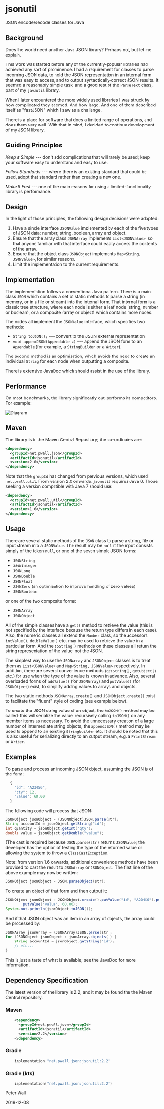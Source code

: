 # jsonutil

JSON encode/decode classes for Java

## Background

Does the world need another Java JSON library?  Perhaps not, but let me explain.

This work was started before any of the currently-popular libraries had achieved any sort of
prominence.  I had a requirement for classes to parse incoming JSON data, to hold the JSON
representation in an internal form that was easy to access, and to output syntactically-correct
JSON results.  It seemed a reasonably simple task, and a good test of the `ParseText` class,
part of my `javautil` library.

When I later encountered the more widely used libraries I was struck by how complicated they
seemed.  And how large.  And one of them described itself as "fastJSON" which I saw as a
challenge.

There is a place for software that does a limited range of operations, and does them very well.
With that in mind, I decided to continue development of my JSON library.

## Guiding Principles

*Keep It Simple* --- don't add complications that will rarely be used; keep your software easy
to understand and easy to use.

*Follow Standards* --- where there is an existing standard that could be used, adopt that
standard rather than creating a new one.

*Make It Fast* --- one of the main reasons for using a limited-functionality library is performance.

## Design

In the light of those principles, the following design decisions were adopted:

1. Have a single interface `JSONValue` implemented by each of the five types of JSON data:
number, string, boolean, array and object.
2. Ensure that the array class `JSONArray` implements `List<JSONValue>`, so that anyone
familiar with that interface could easily access the contents of the array.
3. Ensure that the object class `JSONObject` implements `Map<String, JSONValue>`, for
similar reasons.
4. Limit the implementation to the current requirements.

## Implementation

The implementation follows a conventional Java pattern.  There is a main class `JSON` which
contains a set of static methods to parse a string (in memory, or in a file or stream) into the
internal form.  That internal form is a classic tree structure, where each node is either a leaf
node (string, number or boolean), or a composite (array or object) which contains more nodes.

The nodes all implement the `JSONValue` interface, which specifies two methods:

* `String toJSON();` --- convert to the JSON external representation
* `void appendJSON(Appendable a)` --- append the JSON form to an `Appendable`
(for example, a `StringBuilder` or a `Writer`).

The second method is an optimisation, which avoids the need to create an individual `String`
for each node when outputting a composite.

There is extensive JavaDoc which should assist in the use of the library.

## Performance

On most benchmarks, the library significantly out-performs its competitors.  For example:

![Diagram](https://github.com/pwall567/jsonutil/raw/develop/benchmark1.png "Benchmark 1")

## Maven

The library is in the Maven Central Repository; the co-ordinates are:

```xml
<dependency>
  <groupId>net.pwall.json</groupId>
  <artifactId>jsonutil</artifactId>
  <version>2.0</version>
</dependency>
```

Note that the `groupId` has changed from previous versions, which used `net.pwall.util`.
From version 2.0 onwards, `jsonutil` requires Java 8.  Those seeking a version compatible with Java 7 should use:

```xml
<dependency>
  <groupId>net.pwall.util</groupId>
  <artifactId>jsonutil</artifactId>
  <version>1.6</version>
</dependency>
```

## Usage

There are several static methods of the `JSON` class to parse a string, file or input stream
into a `JSONValue`.  The result may be `null` if the input consists simply of the token
`null`, or one of the seven simple JSON forms:

* `JSONString`
* `JSONInteger`
* `JSONLong`
* `JSONDouble`
* `JSONFloat`
* `JSONZero` (an optimisation to improve handling of zero values)
* `JSONBoolean`

or one of the two composite forms:

* `JSONArray`
* `JSONObject`

All of the simple classes have a `get()` method to retrieve the value (this is not specified by
the interface because the return type differs in each case).  Also, the numeric classes all
extend the `Number` class, so the accessors `intValue()`, `doubleValue()` etc. may be used
to retrieve the value in a particular form.  And the `toString()` methods on these classes all
return the string representation of the value, not the JSON.

The simplest way to use the `JSONArray` and `JSONObject` classes is to treat them as
`List<JSONValue>` and `Map<String, JSONValue>` respectively.  In addition, there are several
convenience methods (`getString()`, `getObject()` etc.) for use when the type of the value is
known in advance.  Also, several overloaded forms of `addValue()` (for `JSONArray`) and
`putValue()` (for `JSONObject`) exist, to simplify adding values to arrays and objects.

The two static methods `JSONArray.create()` and `JSONObject.create()` exist to facilitate
the "fluent" style of coding (see example below).

To create the JSON string value of an object, the `toJSON()` method may be called; this will
serialize the value, recursively calling `toJSON()` on any member items as necessary.  To avoid
the unnecessary creation of a large number of intermediate string objects, the `appendJSON()`
method may be used to append to an existing `Stringbuilder` etc.  It should be noted that this
is also useful for serializing directly to an output stream, e.g. a `PrintStream` or `Writer`.

## Examples

To parse and process an incoming JSON object, assuming the JSON is of the form:

```javascript
  {
    "id": "A23456",
    "qty": 12,
    "value": 60.00
  }
```

The following code will process that JSON:

```java
JSONObject jsonObject = (JSONObject)JSON.parse(str);
String accountId = jsonObject.getString("id");
int quantity = jsonObject.getInt("qty");
double value = jsonObject.getDouble("value");
```

(The cast is required because `JSON.parse(str)` returns `JSONValue`; the developer has the
option of testing the type of the returned value or allowing the system to throw a
`ClassCastException`.)

Note: from version 1.6 onwards, additional convenience methods have been provided to cast the
result to `JSONArray` or `JSONObject`.  The first line of the above example may now be
written:

```java
JSONObject jsonObject = JSON.parseObject(str);
```

To create an object of that form and then output it:

```java
JSONObject jsonObject = JSONObject.create().putValue("id", "A23456").putValue("qty", 12).
        putValue("value", 60.00);
System.out.println(jsonObject.toJSON()); 
```

And if that JSON object was an item in an array of objects, the array could be processed by:

```java
JSONArray jsonArray = (JSONArray)JSON.parse(str);
for (JSONObject jsonObject : jsonArray.objects()) {
    String accountId = jsonObject.getString("id");
    // etc...
}
```

This is just a taste of what is available; see the JavaDoc for more information.

## Dependency Specification

The latest version of the library is 2.2, and it may be found the the Maven Central repository.

### Maven
```xml
    <dependency>
      <groupId>net.pwall.json</groupId>
      <artifactId>jsonutil</artifactId>
      <version>2.2</version>
    </dependency>
```
### Gradle
```groovy
    implementation "net.pwall.json:jsonutil:2.2"
```
### Gradle (kts)
```kotlin
    implementation("net.pwall.json:jsonutil:2.2")
```

Peter Wall

2019-12-08
